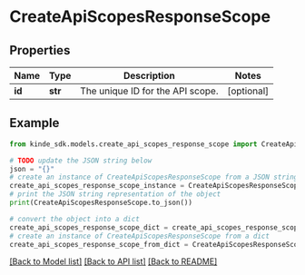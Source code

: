 # CreateApiScopesResponseScope


## Properties

Name | Type | Description | Notes
------------ | ------------- | ------------- | -------------
**id** | **str** | The unique ID for the API scope. | [optional] 

## Example

```python
from kinde_sdk.models.create_api_scopes_response_scope import CreateApiScopesResponseScope

# TODO update the JSON string below
json = "{}"
# create an instance of CreateApiScopesResponseScope from a JSON string
create_api_scopes_response_scope_instance = CreateApiScopesResponseScope.from_json(json)
# print the JSON string representation of the object
print(CreateApiScopesResponseScope.to_json())

# convert the object into a dict
create_api_scopes_response_scope_dict = create_api_scopes_response_scope_instance.to_dict()
# create an instance of CreateApiScopesResponseScope from a dict
create_api_scopes_response_scope_from_dict = CreateApiScopesResponseScope.from_dict(create_api_scopes_response_scope_dict)
```
[[Back to Model list]](../README.md#documentation-for-models) [[Back to API list]](../README.md#documentation-for-api-endpoints) [[Back to README]](../README.md)



